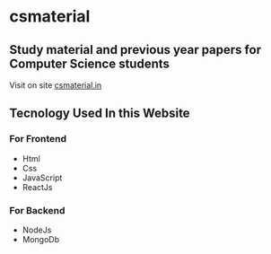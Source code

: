 # csmaterial

## Study material and previous year papers for Computer Science students 

Visit on site [csmaterial.in](https://www.csmaterial.in/)

## Tecnology Used In this Website
### For Frontend            
- Html 
- Css 
- JavaScript 
- ReactJs

 ### For Backend                            
 - NodeJs                           
 - MongoDb
